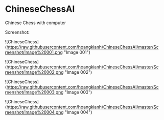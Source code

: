 ChineseChessAI
==============

Chinese Chess with computer

Screenshot:

![ChineseChess] (https://raw.githubusercontent.com/hoangkianh/ChineseChessAI/master/Screenshot/Image%20001.png "Image 001")

![ChineseChess] (https://raw.githubusercontent.com/hoangkianh/ChineseChessAI/master/Screenshot/Image%20002.png "Image 002")

![ChineseChess] (https://raw.githubusercontent.com/hoangkianh/ChineseChessAI/master/Screenshot/Image%20003.png "Image 003")

![ChineseChess] (https://raw.githubusercontent.com/hoangkianh/ChineseChessAI/master/Screenshot/Image%20004.png "Image 004")
